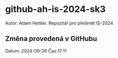 # github-ah-is-2024-sk3
Autor: Adam Hettler. Repozitář pro předmět IS-2024

## Změna provedená v GitHubu
Datum: 2024-09-26 Čas:17:11
